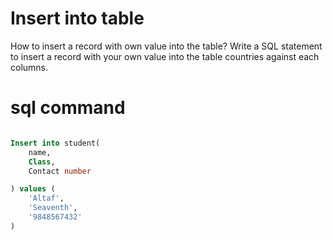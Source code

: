 # Insert into table

How to insert a record with own value into the table?
Write a SQL statement to insert a record with your own value into the table countries against each columns.


# sql command
```sql

Insert into student(
    name,
    Class,
    Contact number

) values (
    'Altaf',
    'Seaventh',
    '9848567432'
)

```
